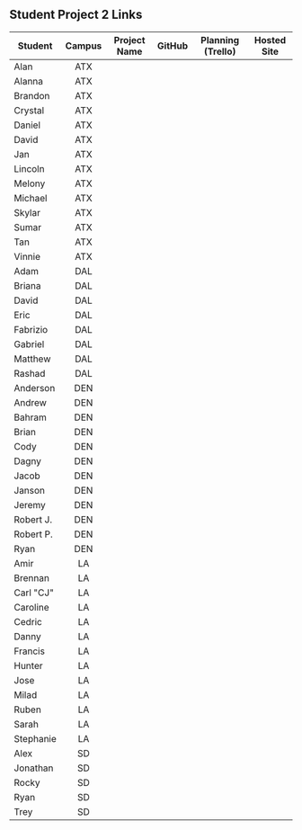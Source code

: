 ## Student Project 2 Links

| Student | Campus | Project Name | GitHub | Planning (Trello) | Hosted Site |
|---|:---:|:---:|:---:|:---:|:---:|
| Alan | ATX |  |  |  |  |
| Alanna | ATX |  |  |  |  |
| Brandon | ATX |  |  |  |  |
| Crystal | ATX |  |  |  |  |
| Daniel | ATX |  |  |  |  |
| David | ATX |  |  |  |  |
| Jan | ATX |  |  |  |  |
| Lincoln | ATX |  |  |  |  |
| Melony | ATX |  |  |  |  |
| Michael | ATX |  |  |  |  |
| Skylar | ATX |  |  |  |  |
| Sumar | ATX |  |  |  |  |
| Tan | ATX |  |  |  |  |
| Vinnie | ATX |  |  |  |  |
| Adam | DAL |  |  |  |  |
| Briana | DAL |  |  |  |  |
| David | DAL |  |  |  |  |
| Eric | DAL |  |  |  |  |
| Fabrizio | DAL |  |  |  |  |
| Gabriel | DAL |  |  |  |  |
| Matthew | DAL |  |  |  |  |
| Rashad | DAL |  |  |  |  |
| Anderson | DEN |  |  |  |  |
| Andrew | DEN |  |  |  |  |
| Bahram | DEN |  |  |  |  |
| Brian | DEN |  |  |  |  |
| Cody | DEN |  |  |  |  |
| Dagny | DEN |  |  |  |  |
| Jacob | DEN |  |  |  |  |
| Janson | DEN |  |  |  |  |
| Jeremy | DEN |  |  |  |  |
| Robert J. | DEN |  |  |  |  |
| Robert P. | DEN |  |  |  |  |
| Ryan | DEN |  |  |  |  |
| Amir | LA |  |  |  |  |
| Brennan | LA |  |  |  |  |
| Carl "CJ" | LA |  |  |  |  |
| Caroline | LA |  |  |  |  |
| Cedric | LA |  |  |  |  |
| Danny | LA |  |  |  |  |
| Francis | LA |  |  |  |  |
| Hunter | LA |  |  |  |  |
| Jose | LA |  |  |  |  |
| Milad | LA |  |  |  |  |
| Ruben | LA |  |  |  |  |
| Sarah | LA |  |  |  |  |
| Stephanie | LA |  |  |  |  |
| Alex | SD |  |  |  |  |
| Jonathan | SD |  |  |  |  |
| Rocky | SD |  |  |  |  |
| Ryan | SD |  |  |  |  |
| Trey | SD |  |  |  |  |

